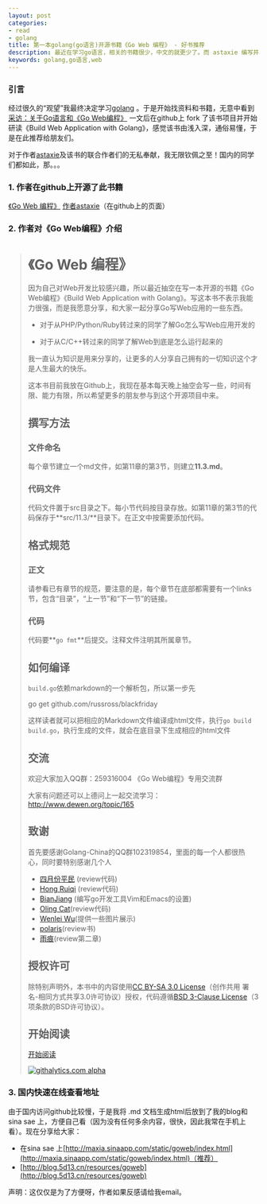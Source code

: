 ```yaml
---
layout: post
categories: 
- read
- golang
title: 第一本golang(go语言)开源书籍《Go Web 编程》 - 好书推荐
description: 最近在学习go语言，相关的书籍很少，中文的就更少了。而 astaxie 编写并开源了 《Go Web编程》《Build Web Application with Golang》。
keywords: golang,go语言,web
---
```


### 引言
经过很久的“观望”我最终决定学习[golang](http://code.google.com/p/golang/) 。于是开始找资料和书籍，无意中看到 [采访：关于Go语言和《Go Web编程》](http://www.infoq.com/cn/articles/go-web-programming-interview) 一文后在github上 fork 了该书项目并开始研读《Build Web Application with Golang》，感觉该书由浅入深，通俗易懂，于是在此推荐给朋友们。

对于作者[astaxie](https://github.com/astaxie/)及该书的联合作者们的无私奉献，我无限钦佩之至！国内的同学们都如此，那。。。

### 1. 作者在github上开源了此书籍
 [《Go Web 编程》](https://github.com/astaxie/build-web-application-with-golang) 
 [作者astaxie](https://github.com/astaxie/)（在github上的页面）
 
### 2. 作者对《Go Web编程》介绍 

> # 《Go Web 编程》
> 因为自己对Web开发比较感兴趣，所以最近抽空在写一本开源的书籍《Go Web编程》《Build Web Application with Golang》。写这本书不表示我能力很强，而是我愿意分享，和大家一起分享Go写Web应用的一些东西。
> 
> - 对于从PHP/Python/Ruby转过来的同学了解Go怎么写Web应用开发的
> 
> - 对于从C/C++转过来的同学了解Web到底是怎么运行起来的
> 
> 我一直认为知识是用来分享的，让更多的人分享自己拥有的一切知识这个才是人生最大的快乐。
> 
> 这本书目前我放在Github上，我现在基本每天晚上抽空会写一些，时间有限、能力有限，所以希望更多的朋友参与到这个开源项目中来。
> 
> 
> ## 撰写方法
> ### 文件命名
> 每个章节建立一个md文件，如第11章的第3节，则建立**11.3.md**。
> ### 代码文件
> 代码文件置于src目录之下。每小节代码按目录存放。如第11章的第3节的代码保存于**src/11.3/**目录下。在正文中按需要添加代码。
> 
> ## 格式规范
> ### 正文
> 请参看已有章节的规范，要注意的是，每个章节在底部都需要有一个links节，包含“目录”，“上一节”和“下一节”的链接。
> ### 代码
> 代码要**`go fmt`**后提交。注释文件注明其所属章节。
> 
> ## 如何编译
> `build.go`依赖markdown的一个解析包，所以第一步先
> 
> 	go get github.com/russross/blackfriday
> 
> 这样读者就可以把相应的Markdown文件编译成html文件，执行`go build build.go`，执行生成的文件，就会在底目录下生成相应的html文件
> 
> ## 交流
> 欢迎大家加入QQ群：259316004 《Go Web编程》专用交流群
> 
> 大家有问题还可以上德问上一起交流学习：http://www.dewen.org/topic/165
> 
> ## 致谢
> 首先要感谢Golang-China的QQ群102319854，里面的每一个人都很热心，同时要特别感谢几个人
> 
>  - [四月份平民](https://plus.google.com/110445767383269817959) (review代码)
>  - [Hong Ruiqi](https://github.com/hongruiqi) (review代码)
>  - [BianJiang](https://github.com/border) (编写go开发工具Vim和Emacs的设置)
>  - [Oling Cat](https://github.com/OlingCat)(review代码)
>  - [Wenlei Wu](mailto:spadesacn@gmail.com)(提供一些图片展示)
>  - [polaris](https://github.com/polaris1119)(review书)
>  - [雨痕](https://github.com/qyuhen)(review第二章)
> 
> ## 授权许可
> 除特别声明外，本书中的内容使用[CC BY-SA 3.0 License](http://creativecommons.org/licenses/by-sa/3.0/)（创作共用 署名-相同方式共享3.0许可协议）授权，代码遵循[BSD 3-Clause License](<https://github.com/astaxie/build-web-application-with-golang/blob/master/LICENSE.md>)（3项条款的BSD许可协议）。
> 
> ## 开始阅读
> [开始阅读](<https://github.com/astaxie/build-web-application-with-golang/blob/master/preface.md>)
> 
> 
> [![githalytics.com alpha](https://cruel-carlota.pagodabox.com/44c98c9d398b8319b6e87edcd3e34144 "githalytics.com")](http://githalytics.com/astaxie/build-web-application-with-golang)
> 

### 3. 国内快速在线查看地址

由于国内访问github比较慢，于是我将 .md 文档生成html后放到了我的blog和sina sae 上，方便自己看（因为没有任何多余内容，很快，因此我常在手机上看）。现在分享给大家：

 + 在sina sae 上[http://maxia.sinaapp.com/static/goweb/index.html](http://maxia.sinaapp.com/static/goweb/index.html)（推荐）
 + [http://blog.5d13.cn/resources/goweb](http://blog.5d13.cn/resources/goweb)

声明：这仅仅是为了方便呀，作者如果反感请给我email。


